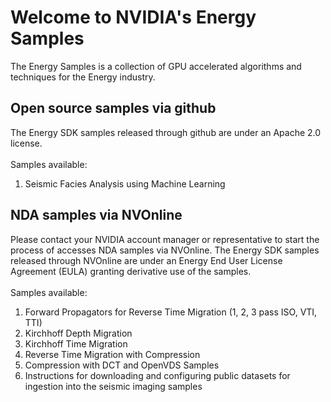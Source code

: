 # Welcome to NVIDIA's Energy Samples
The Energy Samples is a collection of GPU accelerated algorithms and techniques for the Energy industry. 

## Open source samples via github
The Energy SDK samples released through github are under an Apache 2.0 license.<br>
<br>
Samples available:<br>
1. Seismic Facies Analysis using Machine Learning<br>

## NDA samples via NVOnline
Please contact your NVIDIA account manager or representative to start the process of accesses NDA samples via NVOnline. The Energy SDK samples released through NVOnline are under an Energy End User License Agreement (EULA) granting derivative use of the samples.<br>
<br>
Samples available:<br>
1. Forward Propagators for Reverse Time Migration (1, 2, 3 pass ISO, VTI, TTI)<br>
2. Kirchhoff Depth Migration<br>
3. Kirchhoff Time Migration<br>
4. Reverse Time Migration with Compression<br>
5. Compression with DCT and OpenVDS Samples<br>
6. Instructions for downloading and configuring public datasets for ingestion into the seismic imaging samples <br>

